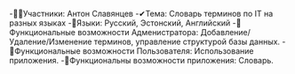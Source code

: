 -🙋‍♂️Участники: Антон Славянцев
-✔Тема: Словарь терминов по IT на разных языках
-🚩Языки: Русский, Эстонский, Английский
-💬Функциональные возможности Адменистратора: Добавление/Удаление/Изменение терминов, управление структурой базы данных.
-💬Функциональные возможности Пользователя: Использование приложения. 
-💬Функциональны возможности приложения: Словарь.
